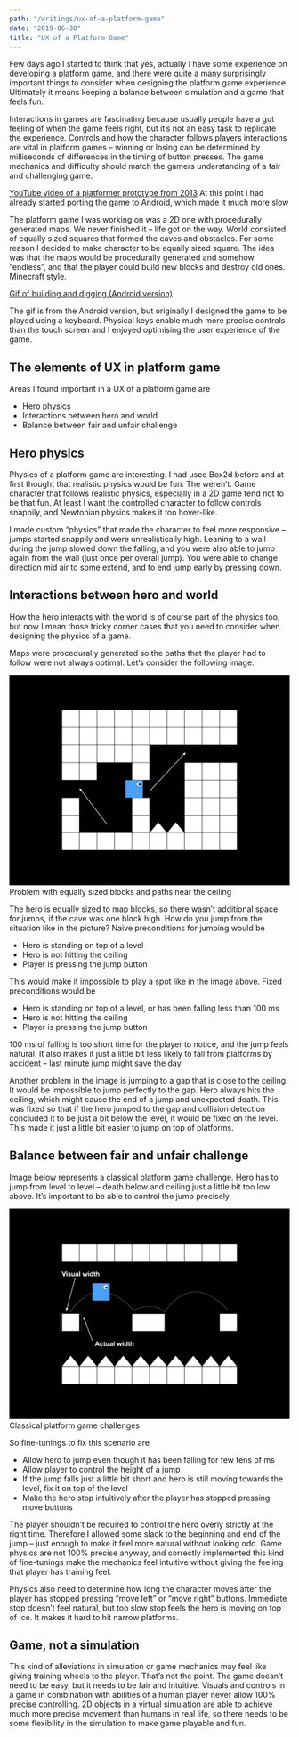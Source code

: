 ```yaml
---
path: "/writings/ux-of-a-platform-game"
date: "2019-06-30"
title: "UX of a Platform Game"
---
```


Few days ago I started to think that yes, actually I have some experience on developing a platform game, and there were quite a many surprisingly important things to consider when designing the platform game experience. Ultimately it means keeping a balance between simulation and a game that feels fun.

Interactions in games are fascinating because usually people have a gut feeling of when the game feels right, but it’s not an easy task to replicate the experience. Controls and how the character follows players interactions are vital in platform games – winning or losing can be determined by milliseconds of differences in the timing of button presses. The game mechanics and difficulty should match the gamers understanding of a fair and challenging game.

[YouTube video of a platformer prototype from 2013](https://youtu.be/0MV0MXj0Y8s)
At this point I had already started porting the game to Android, which made it much more slow

The platform game I was working on was a 2D one with procedurally generated maps. We never finished it – life got on the way. World consisted of equally sized squares that formed the caves and obstacles. For some reason I decided to make character to be equally sized square. The idea was that the maps would be procedurally generated and somehow “endless”, and that the player could build new blocks and destroy old ones. Minecraft style.

[Gif of building and digging (Android version)](Loikka-build-and-dig.gif)

The gif is from the Android version, but originally I designed the game to be played using a keyboard. Physical keys enable much more precise controls than the touch screen and I enjoyed optimising the user experience of the game.

## The elements of UX in platform game
Areas I found important in a UX of a platform game are

- Hero physics
- Interactions between hero and world
- Balance between fair and unfair challenge

## Hero physics

Physics of a platform game are interesting. I had used Box2d before and at first thought that realistic physics would be fun. The weren’t. Game character that follows realistic physics, especially in a 2D game tend not to be that fun. At least I want the controlled character to follow controls snappily, and Newtonian physics makes it too hover-like.

I made custom “physics” that made the character to feel more responsive – jumps started snappily and were unrealistically high. Leaning to a wall during the jump slowed down the falling, and you were also able to jump again from the wall (just once per overall jump). You were able to change direction mid air to some extend, and to end jump early by pressing down.

## Interactions between hero and world

How the hero interacts with the world is of course part of the physics too, but now I mean those tricky corner cases that you need to consider when designing the physics of a game.

Maps were procedurally generated so the paths that the player had to follow were not always optimal. Let’s consider the following image.

![Problem with equally sized blocks and paths near the ceiling](Corner-cases-in-platformer-physics.004.png)
Problem with equally sized blocks and paths near the ceiling

The hero is equally sized to map blocks, so there wasn’t additional space for jumps, if the cave was one block high. How do you jump from the situation like in the picture? Naive preconditions for jumping would be

- Hero is standing on top of a level
- Hero is not hitting the ceiling
- Player is pressing the jump button

This would make it impossible to play a spot like in the image above. Fixed preconditions would be

- Hero is standing on top of a level, or has been falling less than 100 ms
- Hero is not hitting the ceiling
- Player is pressing the jump button

100 ms of falling is too short time for the player to notice, and the jump feels natural. It also makes it just a little bit less likely to fall from platforms by accident – last minute jump might save the day.

Another problem in the image is jumping to a gap that is close to the ceiling. It would be impossible to jump perfectly to the gap. Hero always hits the ceiling, which might cause the end of a jump and unexpected death. This was fixed so that if the hero jumped to the gap and collision detection concluded it to be just a bit below the level, it would be fixed on the level. This made it just a little bit easier to jump on top of platforms.

## Balance between fair and unfair challenge

Image below represents a classical platform game challenge. Hero has to jump from level to level – death below and ceiling just a little bit too low above. It’s important to be able to control the jump precisely.

![Classical platform game challenges](Corner-cases-in-platformer-physics.003.png)
Classical platform game challenges

So fine-tunings to fix this scenario are

- Allow hero to jump even though it has been falling for few tens of ms
- Allow player to control the height of a jump
- If the jump falls just a little bit short and hero is still moving towards the level, fix it on top of the level
- Make the hero stop intuitively after the player has stopped pressing move buttons

The player shouldn’t be required to control the hero overly strictly at the right time. Therefore I allowed some slack to the beginning and end of the jump – just enough to make it feel more natural without looking odd. Game physics are not 100% precise anyway, and correctly implemented this kind of fine-tunings make the mechanics feel intuitive without giving the feeling that player has training feel.

Physics also need to determine how long the character moves after the player has stopped pressing “move left” or “move right” buttons. Immediate stop doesn’t feel natural, but too slow stop feels the hero is moving on top of ice. It makes it hard to hit narrow platforms.

## Game, not a simulation

This kind of alleviations in simulation or game mechanics may feel like giving training wheels to the player. That’s not the point. The game doesn’t need to be easy, but it needs to be fair and intuitive. Visuals and controls in a game in combination with abilities of a human player never allow 100% precise controlling. 2D objects in a virtual simulation are able to achieve much more precise movement than humans in real life, so there needs to be some flexibility in the simulation to make game playable and fun.

